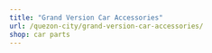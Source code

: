 ```yaml
---
title: "Grand Version Car Accessories"
url: /quezon-city/grand-version-car-accessories/
shop: car parts
---
```

